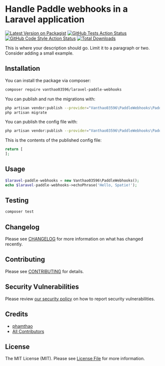 # Handle Paddle webhooks in a Laravel application

[![Latest Version on Packagist](https://img.shields.io/packagist/v/vanthao03596/laravel-paddle-webhooks.svg?style=flat-square)](https://packagist.org/packages/vanthao03596/laravel-paddle-webhooks)
[![GitHub Tests Action Status](https://img.shields.io/github/workflow/status/vanthao03596/laravel-paddle-webhooks/run-tests?label=tests)](https://github.com/vanthao03596/laravel-paddle-webhooks/actions?query=workflow%3Arun-tests+branch%3Amain)
[![GitHub Code Style Action Status](https://img.shields.io/github/workflow/status/vanthao03596/laravel-paddle-webhooks/Check%20&%20fix%20styling?label=code%20style)](https://github.com/vanthao03596/laravel-paddle-webhooks/actions?query=workflow%3A"Check+%26+fix+styling"+branch%3Amain)
[![Total Downloads](https://img.shields.io/packagist/dt/vanthao03596/laravel-paddle-webhooks.svg?style=flat-square)](https://packagist.org/packages/vanthao03596/laravel-paddle-webhooks)

This is where your description should go. Limit it to a paragraph or two. Consider adding a small example.

## Installation

You can install the package via composer:

```bash
composer require vanthao03596/laravel-paddle-webhooks
```

You can publish and run the migrations with:

```bash
php artisan vendor:publish --provider="Vanthao03596\PaddleWebhooks\PaddleWebhooksServiceProvider" --tag="laravel-paddle-webhooks-migrations"
php artisan migrate
```

You can publish the config file with:
```bash
php artisan vendor:publish --provider="Vanthao03596\PaddleWebhooks\PaddleWebhooksServiceProvider" --tag="laravel-paddle-webhooks-config"
```

This is the contents of the published config file:

```php
return [
];
```

## Usage

```php
$laravel-paddle-webhooks = new Vanthao03596\PaddleWebhooks();
echo $laravel-paddle-webhooks->echoPhrase('Hello, Spatie!');
```

## Testing

```bash
composer test
```

## Changelog

Please see [CHANGELOG](CHANGELOG.md) for more information on what has changed recently.

## Contributing

Please see [CONTRIBUTING](.github/CONTRIBUTING.md) for details.

## Security Vulnerabilities

Please review [our security policy](../../security/policy) on how to report security vulnerabilities.

## Credits

- [phamthao](https://github.com/vanthao03596)
- [All Contributors](../../contributors)

## License

The MIT License (MIT). Please see [License File](LICENSE.md) for more information.
